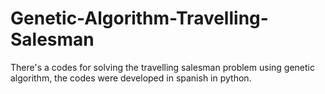 # Genetic-Algorithm-Travelling-Salesman
There's a codes for solving the travelling salesman problem using genetic algorithm, the codes were developed in spanish in python.
